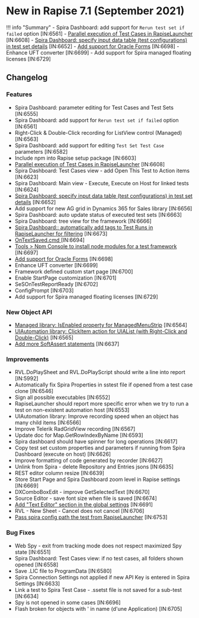 # New in Rapise 7.1 (September 2021)

!!! info "Summary"
    - Spira Dashboard: add support for `Rerun test set if failed` option [IN:6561]
    - [Parallel execution of Test Cases in RapiseLauncher](../Guide/spira_dashboard_2.md#parallel-execution) [IN:6608]
    - [Spira Dashboard: specify input data table (test configurations) in test set details](../Guide/spira_dashboard_2.md#input-data-table) [IN:6652]
    - [Add support for Oracle Forms](../Guide/oracleforms_testing.md) [IN:6698]
    - Enhance UFT converter [IN:6699]
    - Add support for Spira managed floating licenses [IN:6729]

## Changelog

### Features

- Spira Dashboard: parameter editing for Test Cases and Test Sets [IN:6555]
- Spira Dashboard: add support for `Rerun test set if failed` option [IN:6561]
- Right-Click & Double-Click recording for ListView control (Managed) [IN:6563]
- Spira Dashboard: add support for editing `Test Set Test Case` parameters [IN:6582]
- Include npm into Rapise setup package [IN:6603]
- [Parallel execution of Test Cases in RapiseLauncher](../Guide/spira_dashboard_2.md#parallel-execution) [IN:6608]
- Spira Dashboard: Test Cases view - add Open This Test to Action items [IN:6623]
- Spira Dashboard: Main view - Execute, Execute on Host for linked tests [IN:6624]
- [Spira Dashboard: specify input data table (test configurations) in test set details](../Guide/spira_dashboard_2.md#input-data-table) [IN:6652]
- Add support for new AG grid in Dynamics 365 for Sales library [IN:6656]
- Spira Dashboard: auto update status of executed test sets [IN:6663]
- Spira Dashboard: tree view for the framework [IN:6666]
- [Spira Dashboard:: automatically add tags to Test Runs in RapiseLauncher for filtering](../Guide/spira_dashboard_2.md#browse-test-runs) [IN:6673]
- [OnTextSaved.cmd ](../Guide/source_editor.md#ontextsavedcmd) [IN:6694]
- [Tools > Npm Console to install node modules for a test framework](../Guide/menu_and_toolbars.md#tools) [IN:6697]
- [Add support for Oracle Forms](../Guide/oracleforms_testing.md) [IN:6698]
- Enhance UFT converter [IN:6699]
- Framework defined custom start page [IN:6700]
- Enable StartPage customization [IN:6701]
- SeSOnTestReportReady [IN:6702]
- ConfigPrompt [IN:6703]
- Add support for Spira managed floating licenses [IN:6729]

### New Object API

- [Managed library: IsEnabled property for ManagedMenuStrip](../Libraries/ManagedMenuStrip.md#isenabled) [IN:6564]
- [UIAutomation library: ClickItem action for UIAList (with Right-Click and Double-Click)](../Libraries/UIAList.md#doclickitem) [IN:6565]
- [Add more SoftAssert statements](../Libraries/Tester.md#softassertcontains) [IN:6637]

### Improvements

- RVL.DoPlaySheet and RVL.DoPlayScript should write a line into report [IN:5992]
- Automatically fix Spira Properties in sstest file if opened from a test case clone [IN:6546]
- Sign all possible executables [IN:6552]
- RapiseLauncher should report more specific error when we try to run a test on non-existent automation host [IN:6553]
- UIAutomation library: Improve recording speed when an object has many child items [IN:6566]
- Improve Telerik RadGridView recording [IN:6567]
- Update doc for Map.GetRowIndexByName [IN:6593]
- Spira dashboard should have spinner for long operations [IN:6617]
- Copy test set custom properties and parameters if running from Spira Dashboard (execute on host) [IN:6626]
- Improve formatting of code generated by recorder [IN:6627]
- Unlink from Spira - delete Repository and Entries jsons [IN:6635]
- REST editor column resize [IN:6639]
- Store Start Page and Spira Dashboard zoom level in Rapise settings [IN:6669]
- DXComboBoxEdit - improve GetSelectedText [IN:6670]
- Source Editor - save font size when file is saved [IN:6674]
- [Add "Text Editor" section in the global settings](../Guide/options_dialog.md#text-editor) [IN:6691]
- RVL - New Sheet - Cancel does not cancel [IN:6706]
- [Pass spira config path the test from RapiseLauncher](https://www.inflectra.com/Support/KnowledgeBase/KB543.aspx) [IN:6753]

### Bug Fixes

- Web Spy - exit from tracking mode does not respect maximized Spy state [IN:6551]
- Spira Dashboard: Test Cases view: if no test cases, all folders shown opened [IN:6558]
- Save .LIC file to ProgramData [IN:6580]
- Spira Connection Settings not applied if new API Key is entered in Spira Settings [IN:6633]
- Link a test to Spira Test Case - .ssetst file is not saved for a sub-test [IN:6634]
- Spy is not opened in some cases [IN:6696]
- Flash broken for objects with ' in name (d'une Application) [IN:6705]
